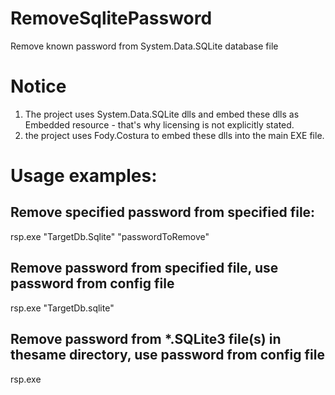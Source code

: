 # RemoveSqlitePassword
Remove known password from System.Data.SQLite database file

# Notice
1. The project uses System.Data.SQLite dlls and embed these dlls as Embedded resource - that's why licensing is not explicitly stated.
2. the project uses Fody.Costura to embed these dlls into the main EXE file.

# Usage examples:
## Remove specified password from specified file:
rsp.exe "TargetDb.Sqlite" "passwordToRemove"

## Remove password from specified file, use password from config file
rsp.exe "TargetDb.sqlite"

## Remove password from *.SQLite3 file(s) in thesame directory, use password from config file
rsp.exe
